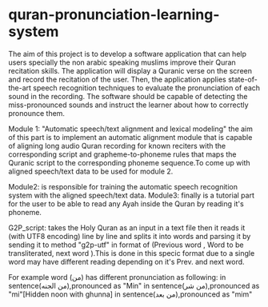 # quran-pronunciation-learning-system
The aim of this project is to develop a software application that can help users specially the non arabic speaking muslims improve their Quran recitation skills. The application will display a Quranic verse on the screen and record the recitation of the user. Then, the application applies state-of-the-art speech recognition techniques to evaluate the pronunciation of each sound in the recording. The software should be capable of detecting the miss-pronounced sounds and instruct the learner about how to correctly pronounce them.  

Module 1: "Automatic speech/text alignment and lexical modeling" the aim of this part is to implement an automatic alignment module that is capable of aligning long audio Quran recording for known reciters with the corresponding script and grapheme-to-phoneme rules that maps the Quranic script to the corresponding phoneme sequence.To come up with aligned speech/text data to be used for module 2.  

Module2: is responsible for training the automatic speech recognition system with the aligned speech/text data.  Module3: finally is a tutorial part for the user to be able to read any Ayah inside the Quran by reading it's phoneme.    

G2P_script: takes the Holy Quran as an input in a text file then it reads it (with UTF8 encoding) line by line and splits it into words and parsing it by sending it to method "g2p-utf" in format of (Previous word , Word to be transliterated, next word ).This is done in this specic format due to a single word may have different reading depending on it's Prev. and next word. 

For example word (من) has different pronunciation as following:
 in sentence(من الجنه),pronounced as "Min"
 in sentence(من شر),pronounced as "mi"[Hidden noon with ghunna] 
 in sentence(من بعد),pronounced as "mim"
